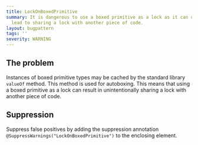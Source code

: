 ```yaml
---
title: LockOnBoxedPrimitive
summary: It is dangerous to use a boxed primitive as a lock as it can unintentionally
  lead to sharing a lock with another piece of code.
layout: bugpattern
tags: ''
severity: WARNING
---
```


<!--
*** AUTO-GENERATED, DO NOT MODIFY ***
To make changes, edit the @BugPattern annotation or the explanation in docs/bugpattern.
-->


## The problem
Instances of boxed primitive types may be cached by the standard library `valueOf` method. This method is used for autoboxing. This means that using a boxed primitive as a lock can result in unintentionally sharing a lock with another piece of code.

## Suppression
Suppress false positives by adding the suppression annotation `@SuppressWarnings("LockOnBoxedPrimitive")` to the enclosing element.
